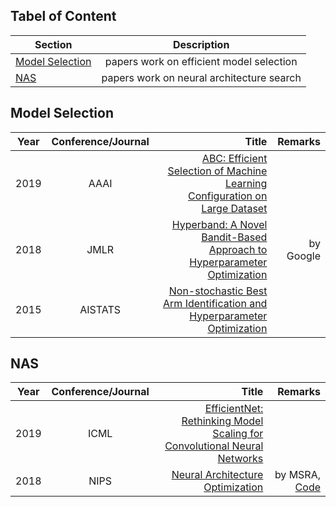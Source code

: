 ## Tabel of Content
| Section       | Description       | 
| ------------- |:-------------:|
|[Model Selection](#model-selection)			|   papers work on efficient model selection    |      |
|[NAS](#nas)			|   papers work on neural architecture search    |      |



## Model Selection
| Year       | Conference/Journal       | Title  | Remarks
| ------------- |:-------------:| --------------:|------------:|
|2019			|    AAAI   |    [ABC: Efficient Selection of Machine Learning Configuration on Large Dataset](https://arxiv.org/pdf/1811.03250.pdf)  |       |
|2018     | JMLR      | [Hyperband: A Novel Bandit-Based Approach to Hyperparameter Optimization](https://arxiv.org/pdf/1603.06560.pdf) |  by Google|
|2015     | AISTATS | [Non-stochastic Best Arm Identification and Hyperparameter Optimization](https://arxiv.org/pdf/1502.07943.pdf) |        |


## NAS
| Year       | Conference/Journal       | Title  | Remarks
| ------------- |:-------------:| --------------:|------------:|
|2019			|    ICML   |    [EfficientNet: Rethinking Model Scaling for Convolutional Neural Networks](https://arxiv.org/abs/1905.11946)  |       |
|2018     | NIPS | [Neural Architecture Optimization](http://papers.nips.cc/paper/8007-neural-architecture-optimization.pdf) | by MSRA, [Code](https://github.com/renqianluo/NAO) |
